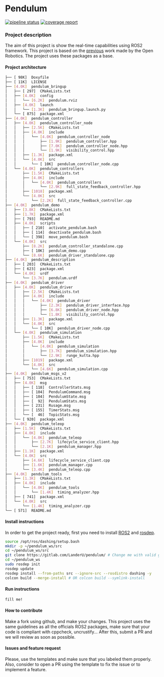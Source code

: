 # Pendulum

[![pipeline status](https://gitlab.com/LanderU/pendulum/badges/master/pipeline.svg)](https://gitlab.com/LanderU/pendulum/commits/master)
[![coverage report](https://gitlab.com/LanderU/pendulum/badges/master/coverage.svg)](https://gitlab.com/LanderU/pendulum/commits/master)


### Project description

The aim of this project is show the real-time capabilities using ROS2 framework. This project is based on the [previous](https://index.ros.org/doc/ros2/Tutorials/Real-Time-Programming/) work made by the Open Robotics. The project uses these packages as a base.

#### Project architecture

```bash
├── [ 98K]  Doxyfile
├── [ 11K]  LICENSE
├── [4.0K]  pendulum_bringup
│   ├── [ 297]  CMakeLists.txt
│   ├── [4.0K]  config
│   │   └── [6.2K]  pendulum.rviz
│   ├── [4.0K]  launch
│   │   └── [1.3K]  pendulum_bringup.launch.py
│   └── [ 875]  package.xml
├── [4.0K]  pendulum_controller
│   ├── [4.0K]  pendulum_controller_node
│   │   ├── [2.5K]  CMakeLists.txt
│   │   ├── [4.0K]  include
│   │   │   └── [4.0K]  pendulum_controller_node
│   │   │       ├── [1.9K]  pendulum_controller.hpp
│   │   │       ├── [7.0K]  pendulum_controller_node.hpp
│   │   │       └── [1.9K]  visibility_control.hpp
│   │   ├── [1.3K]  package.xml
│   │   └── [4.0K]  src
│   │       └── [ 10K]  pendulum_controller_node.cpp
│   └── [4.0K]  pendulum_controllers
│       ├── [1.5K]  CMakeLists.txt
│       ├── [4.0K]  include
│       │   └── [4.0K]  pendulum_controllers
│       │       └── [2.9K]  full_state_feedback_controller.hpp
│       ├── [1018]  package.xml
│       └── [4.0K]  src
│           └── [2.2K]  full_state_feedback_controller.cpp
├── [4.0K]  pendulum_demo
│   ├── [3.8K]  CMakeLists.txt
│   ├── [1.7K]  package.xml
│   ├── [ 793]  README.md
│   ├── [4.0K]  scripts
│   │   ├── [ 210]  activate_pendulum.bash
│   │   ├── [ 114]  deactivate_pendulum.bash
│   │   └── [ 398]  move_pendulum.bash
│   └── [4.0K]  src
│       ├── [8.2K]  pendulum_controller_standalone.cpp
│       ├── [ 10K]  pendulum_demo.cpp
│       └── [8.6K]  pendulum_driver_standalone.cpp
├── [4.0K]  pendulum_description
│   ├── [ 203]  CMakeLists.txt
│   ├── [ 623]  package.xml
│   └── [4.0K]  urdf
│       └── [3.7K]  pendulum.urdf
├── [4.0K]  pendulum_driver
│   ├── [4.0K]  pendulum_driver
│   │   ├── [2.5K]  CMakeLists.txt
│   │   ├── [4.0K]  include
│   │   │   └── [4.0K]  pendulum_driver
│   │   │       ├── [2.3K]  pendulum_driver_interface.hpp
│   │   │       ├── [6.8K]  pendulum_driver_node.hpp
│   │   │       └── [1.8K]  visibility_control.hpp
│   │   ├── [1.3K]  package.xml
│   │   └── [4.0K]  src
│   │       └── [ 10K]  pendulum_driver_node.cpp
│   └── [4.0K]  pendulum_simulation
│       ├── [1.5K]  CMakeLists.txt
│       ├── [4.0K]  include
│       │   └── [4.0K]  pendulum_simulation
│       │       ├── [3.7K]  pendulum_simulation.hpp
│       │       └── [2.9K]  runge_kutta.hpp
│       ├── [1019]  package.xml
│       └── [4.0K]  src
│           └── [4.6K]  pendulum_simulation.cpp
├── [4.0K]  pendulum_msgs_v2
│   ├── [ 753]  CMakeLists.txt
│   ├── [4.0K]  msg
│   │   ├── [ 118]  ControllerStats.msg
│   │   ├── [ 104]  PendulumCommand.msg
│   │   ├── [ 104]  PendulumState.msg
│   │   ├── [  92]  PendulumStats.msg
│   │   ├── [ 231]  Rusage.msg
│   │   ├── [ 155]  TimerStats.msg
│   │   └── [  46]  TopicStats.msg
│   └── [ 920]  package.xml
├── [4.0K]  pendulum_teleop
│   ├── [1.5K]  CMakeLists.txt
│   ├── [4.0K]  include
│   │   └── [4.0K]  pendulum_teleop
│   │       ├── [2.7K]  lifecycle_service_client.hpp
│   │       └── [2.1K]  pendulum_manager.hpp
│   ├── [1.1K]  package.xml
│   └── [4.0K]  src
│       ├── [4.6K]  lifecycle_service_client.cpp
│       ├── [1.6K]  pendulum_manager.cpp
│       └── [3.4K]  pendulum_teleop.cpp
├── [4.0K]  pendulum_tools
│   ├── [1.3K]  CMakeLists.txt
│   ├── [4.0K]  include
│   │   └── [4.0K]  pendulum_tools
│   │       └── [1.4K]  timing_analyzer.hpp
│   ├── [ 741]  package.xml
│   └── [4.0K]  src
│       └── [1.4K]  timing_analyzer.cpp
└── [ 571]  README.md
```

#### Install instructions

In order to get the project ready, first you need to install [ROS2](https://index.ros.org/doc/ros2/Installation/Dashing/) and [rosdep](http://wiki.ros.org/rosdep).


```bash
source /opt/ros/dashing/setup.bash
mkdir -p ~/pendulum_ws/src
cd ~/pendulum_ws/src
git clone https://gitlab.com/LanderU/pendulum/ # Change me with valid github URL @LanderU
cd ~/pendulum_ws
sudo rosdep init
rosdep update
rosdep install --from-paths src --ignore-src --rosdistro dashing -y
colcon build --merge-install # OR colcon build --symlink-install
```

#### Run instructions

```bash
fill me!
```

#### How to contribute

Make a fork using github, and make your changes. This project uses the same guidelines as all the officials ROS2 packages, make sure that your code is compliant with cppcheck, uncrustify...
After this, submit a PR and we will review as soon as possible.

#### Issues and feature request

Please, use the templates and make sure that you labeled them properly. Also, consider to open a PR using the template to fix the issue or to implement a feature.
